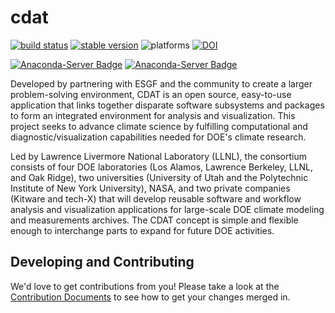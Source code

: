cdat
======
[![build status](https://travis-ci.org/CDAT/cdat.svg?branch=master)](https://travis-ci.org/CDAT/cdat/builds)
[![stable version](http://img.shields.io/badge/stable%20version-2.4.1-brightgreen.svg)](https://github.com/CDAT/cdat/releases/tag/2.4.1)
![platforms](http://img.shields.io/badge/platforms-linux%20|%20osx-lightgrey.svg)
[![DOI](https://zenodo.org/badge/doi/10.5281/zenodo.50101.svg)](http://dx.doi.org/10.5281/zenodo.50101)

[![Anaconda-Server Badge](https://anaconda.org/cdat/cdat/badges/installer/conda.svg)](https://conda.anaconda.org/cdat)
[![Anaconda-Server Badge](https://anaconda.org/cdat/cdat/badges/downloads.svg)](https://anaconda.org/cdat/cdat)

Developed by partnering with ESGF and the community to create a larger problem-solving environment, CDAT is an open source, easy-to-use application that links together disparate software subsystems and packages to form an integrated environment for analysis and visualization. This project seeks to advance climate science by fulfilling computational and diagnostic/visualization capabilities needed for DOE's climate research.

Led by Lawrence Livermore National Laboratory (LLNL), the consortium consists of four DOE laboratories (Los Alamos, Lawrence Berkeley, LLNL, and Oak Ridge), two universities (University of Utah and the Polytechnic Institute of New York University), NASA, and two private companies (Kitware and tech-X) that will develop reusable software and workflow analysis and visualization applications for large-scale DOE climate modeling and measurements archives. The CDAT concept is simple and flexible enough to interchange parts to expand for future DOE activities.

Developing and Contributing
------
We'd love to get contributions from you! Please take a look at the
[Contribution Documents](CONTRIBUTING.md) to see how to get your changes merged
in.
